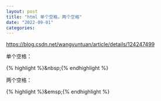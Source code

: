 ```yaml
---
layout: post
title: "html 单个空格，两个空格"
date: "2022-09-01"
categories: 
---
```

<p><a href="https://blog.csdn.net/wangyuntuan/article/details/124247499">https://blog.csdn.net/wangyuntuan/article/details/124247499</a></p>

<p>单个空格：</p>

{% highlight %}&amp;nbsp;{% endhighlight %}

<p>两个空格：</p>

{% highlight %}&amp;emsp;{% endhighlight %}

